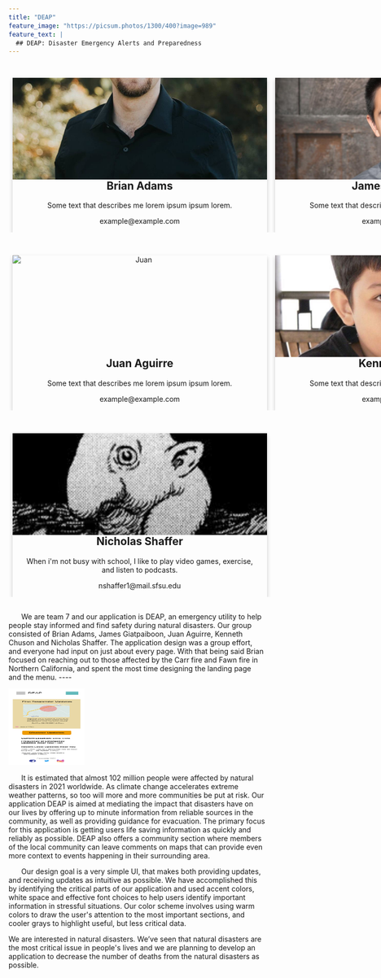 ```yaml
---
title: "DEAP"
feature_image: "https://picsum.photos/1300/400?image=989"
feature_text: |
  ## DEAP: Disaster Emergency Alerts and Preparedness
---
```

<div style="width: 1500px;
  margin: auto; text-align: center">
<div class="row">
  <div class="column">
    <div class="card">
      <img class="profile" src="pictures/brian.jpg" alt="Brian" style="width:100%">
      <div class="container">
        <h2>Brian Adams</h2>
        <p>Some text that describes me lorem ipsum ipsum lorem.</p>
        <p>example@example.com</p>
      </div>
    </div>
  </div>

  <div class="column">
    <div class="card">
      <img class="profile" src="pictures/james.jpg" alt="James" style="width:100%">
      <div class="container">
        <h2>James Giatpaiboon</h2>
        <p>Some text that describes me lorem ipsum ipsum lorem.</p>
        <p>example@example.com</p>
      </div>
    </div>
  </div>

  <div class="column">
    <div class="card">
      <img class="profile" src="pictures/juan.jpg" alt="Juan" style="width:100%">
      <div class="container">
        <h2>Juan Aguirre</h2>
        <p>Some text that describes me lorem ipsum ipsum lorem.</p>
        <p>example@example.com</p>
      </div>
    </div>
  </div>

  <div class="column">
    <div class="card">
      <img class="profile" src="pictures/kenneth.jpg" alt="Kenneth" style="width:100%">
      <div class="container">
        <h2>Kenneth Chuson</h2>
        <p>Some text that describes me lorem ipsum ipsum lorem.</p>
        <p>example@example.com</p>
      </div>
    </div>
  </div>

  <div class="column">
    <div class="card">
      <img class="profile" src="pictures/nick.jpg" alt="Nicholas" style="width:100%">
      <div class="container">
        <h2>Nicholas Shaffer</h2>
        <p>When i'm not busy with school, I like to play video games, exercise, and listen to podcasts.</p>
        <p>nshaffer1@mail.sfsu.edu</p>
      </div>
    </div>
  </div>
</div>
</div>
<style>
  .column 
  {
    float: left;
    width: 33.3%;
    margin-bottom: 16px;
    padding: 0 8px;
  }
  @media screen and (max-width: 650px) 
  {
    .column {
      width: 100%;
      display: block;
    }
  }
  .profile {
    float: left;
    width:  200px;
    height: 200px;
    object-fit: cover;
  }
  .card 
  {
    box-shadow: 0 4px 8px 0 rgba(0, 0, 0, 0.2);
  }
  .container 
  {
    padding: 0 16px;
  }
  .container::after, .row::after 
  {
    content: "";
    clear: both;
    display: table;
  }
  .title 
  {
    color: grey;
  }
</style>

  <div>
      <p style="text-indent: 25px;">
        We are team 7 and our application is DEAP, an emergency utility to help people stay informed and find safety during natural disasters. Our group consisted of Brian Adams, James Giatpaiboon, Juan Aguirre, Kenneth Chuson and Nicholas Shaffer. The application design was a group effort, and everyone had input on just about every page. With that being said Brian focused on reaching out to those affected by the Carr fire and Fawn fire in Northern California, and spent the most time designing the landing page and the menu. ----
      </p>
      <img src="/Updated Pictures/Landing Page (Home).png" width="150px" height="150px">
      <p style="text-indent: 25px;">
        It is estimated that almost 102 million people were affected by natural disasters in 2021 worldwide. As climate change accelerates extreme weather patterns, so too will more and more communities be put at risk. Our application DEAP is aimed at mediating the impact that disasters have on our lives by offering up to minute information from reliable sources in the community, as well as providing guidance for evacuation. The primary focus for this application is getting users life saving information as quickly and reliably as possible. DEAP also offers a community section where members of the local community can leave comments on maps that can provide even more context to events happening in their surrounding area. 
      </p>
      <p style="text-indent: 25px;">
          Our design goal is a very simple UI, that makes both providing updates, and receiving updates as intuitive as possible. We have accomplished this by identifying the critical parts of our application and used accent colors, white space and effective font choices to help users identify important information in stressful situations. Our color scheme involves using warm colors to draw the user's attention to the most important sections, and cooler grays to highlight useful, but less critical data.
      </p>
      <p>
        We are interested in natural disasters. We’ve seen that natural disasters are the most critical issue in people's lives and we are     planning to develop an application to decrease the number of deaths from the natural disasters as possible.
      </p>
  </div>

<style>
  .column 
  {
    float: left;
    width: 33.3%;
    margin-bottom: 16px;
    padding: 0 8px;
  }
  @media screen and (max-width: 650px) 
  {
    .column {
      width: 100%;
      display: block;
    }
  }
  .card 
  {
    box-shadow: 0 4px 8px 0 rgba(0, 0, 0, 0.2);
  }
  .container 
  {
    padding: 0 16px;
  }
  .container::after, .row::after 
  {
    content: "";
    clear: both;
    display: table;
  }
  .title 
  {
    color: grey;
  }
  .button 
  {
    border: none;
    outline: 0;
    display: inline-block;
    padding: 8px;
    color: white;
    background-color: #000;
    text-align: center;
    cursor: pointer;
    width: 100%;
  }
  .button:hover 
  {
    background-color: #555;
  }
</style>
